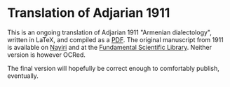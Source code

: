# Translation of Adjarian 1911
This is an ongoing translation of Adjarian 1911 "Armenian dialectology", written in LaTeX, and compiled as a [PDF](/adjarian1911.pdf). The original manuscript from 1911 is available on [Nayiri](http://www.nayiri.com/imagedBook.jsp?id=1) and at the [Fundamental Scientific Library](https://www.flib.sci.am/journal/eminian/1911-8.html). Neither version is however OCRed. 

The final version  will hopefully be correct enough to comfortably publish, eventually. 
